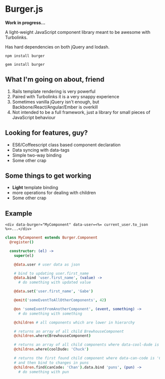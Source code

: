 # Burger.js

__Work in progress...__

A light-weight JavaScript component library meant to be awesome with Turbolinks.

Has hard dependencies on both jQuery and lodash.

```
npm install burger

gem install burger
```

## What I'm going on about, friend

1. Rails template rendering is very powerful
2. Paired with Turbolinks it is a very snappy experience
3. Sometimes vanilla jQuery isn't enough, but Backbone/React/Angular/Ember is overkill
4. Not intended to be a full framework, just a library for small pieces of JavaScript behaviour

## Looking for features, guy?

- ES6/Coffeescript class based component declaration
- Data syncing with data-tags
- Simple two-way binding
- Some other crap

## Some things to get working

- __Light__ template binding
- more operations for dealing with children
- Some other crap

## Example

```erb
<div data-burger="MyComponent" data-user=<%= current_user.to_json %>>...</div>
```

```coffee
class MyComponent extends Burger.Component
  @register()

  constructor: (el) ->
    super(el)

    @data.user # user data as json

    # bind to updating user.first_name
    @data.bind 'user.first_name', (value) ->
      # do something with updated value

    @data.set('user.first_name', 'Gabe')

    @emit('someEventToAllOtherComponents', 42)

    @on 'someEventFromAnotherComponent', (event, something) ->
      # do something with something

    @children # all components which are lower in hierarchy

    # returns an array of all child BrewhouseComponent
    @children.where(BrewhouseComponent)

    # returns an array of all child components where data-cool-dude is 'Chuck'
    @children.where(coolDude: 'Chuck')

    # returns the first found child component where data-can-code is 'Chan'
    # and then bind to changes in puns
    @children.find(canCode: 'Chan').data.bind 'puns', (pun) ->
      # do something with pun
```
